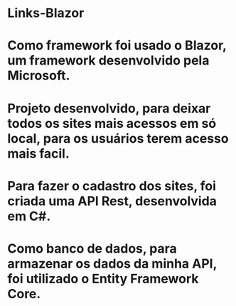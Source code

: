 # Links-Blazor


# Como framework foi usado o Blazor, um framework desenvolvido pela Microsoft.

# Projeto desenvolvido, para deixar todos os sites mais acessos em só local, para os usuários terem acesso mais facil.

# Para fazer o cadastro dos sites, foi criada uma API Rest, desenvolvida em C#.

# Como banco de dados, para armazenar os dados da minha API, foi utilizado o Entity Framework Core.

